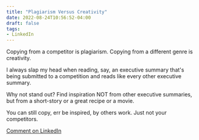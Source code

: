 ```yaml
---
title: "Plagiarism Versus Creativity"
date: 2022-08-24T10:56:52-04:00
draft: false
tags:
- LinkedIn
---
```

Copying from a competitor is plagiarism. Copying from a different genre is creativity.

I always slap my head when reading, say, an executive summary that's being submitted to a competition and reads like every other executive summary.

Why not stand out? Find inspiration NOT from other executive summaries, but from a short-story or a great recipe or a movie.

You can still copy, err be inspired, by others work. Just not your competitors.

[Comment on LinkedIn](https://www.linkedin.com/posts/adamgautsch_copying-from-a-competitor-is-plagiarism-activity-6968219384095936513-dx7j?utm_source=share&utm_medium=member_desktop "Feel free to copy this post for your next cookbook.")
